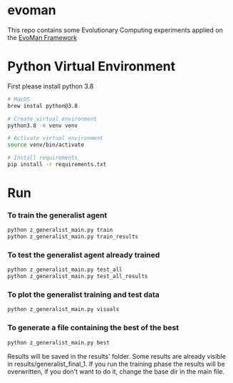 # evoman

This repo contains some Evolutionary Computing experiments applied on the [EvoMan Framework](https://github.com/karinemiras/evoman_framework)

# Python Virtual Environment

First please install python 3.8

```sh
# MacOS
brew instal python@3.8
```

```sh
# Create virtual environment
python3.8 -m venv venv

# Activate virtual environment
source venv/bin/activate

# Install requirements
pip install -r requirements.txt
```

# Run

### To train the generalist agent 

```sh
python z_generalist_main.py train
python z_generalist_main.py train_results
```

### To test the generalist agent already trained

```sh
python z_generalist_main.py test_all
python z_generalist_main.py test_all_results
```

### To plot the generalist training and test data

```sh
python z_generalist_main.py visuals
```

### To generate a file containing the best of the best

```sh
python z_generalist_main.py best
```

Results will be saved in the results' folder. 
Some results are already visible in results/generalist_final_1.
If you run the training phase the results will be overwritten, if you don't want to do it, change the base dir in the main file.

